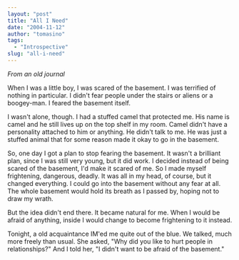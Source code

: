 ```yaml
---
layout: "post"
title: "All I Need"
date: "2004-11-12"
author: "tomasino"
tags:
  - "Introspective"
slug: "all-i-need"
---
```


<span style="font-style: italic;">From an old journal</span>

When I was a little boy, I was scared of the basement. I was terrified
of nothing in particular. I didn't fear people under the stairs or
aliens or a boogey-man. I feared the basement itself.

I wasn't alone, though. I had a stuffed camel that protected me. His
name is camel and he still lives up on the top shelf in my room. Camel
didn't have a personality attached to him or anything. He didn't talk to
me. He was just a stuffed animal that for some reason made it okay to go
in the basement.

So, one day I got a plan to stop fearing the basement. It wasn't a
brilliant plan, since I was still very young, but it did work. I decided
instead of being scared of the basement, I'd make it scared of me. So I
made myself frightening, dangerous, deadly. It was all in my head, of
course, but it changed everything. I could go into the basement without
any fear at all. The whole basement would hold its breath as I passed
by, hoping not to draw my wrath.

But the idea didn't end there. It became natural for me. When I would be
afraid of anything, inside I would change to become frightening to it
instead.

Tonight, a old acquaintance IM'ed me quite out of the blue. We talked,
much more freely than usual. She asked, "Why did you like to hurt people
in relationships?" And I told her, "I didn't want to be afraid of the
basement."
